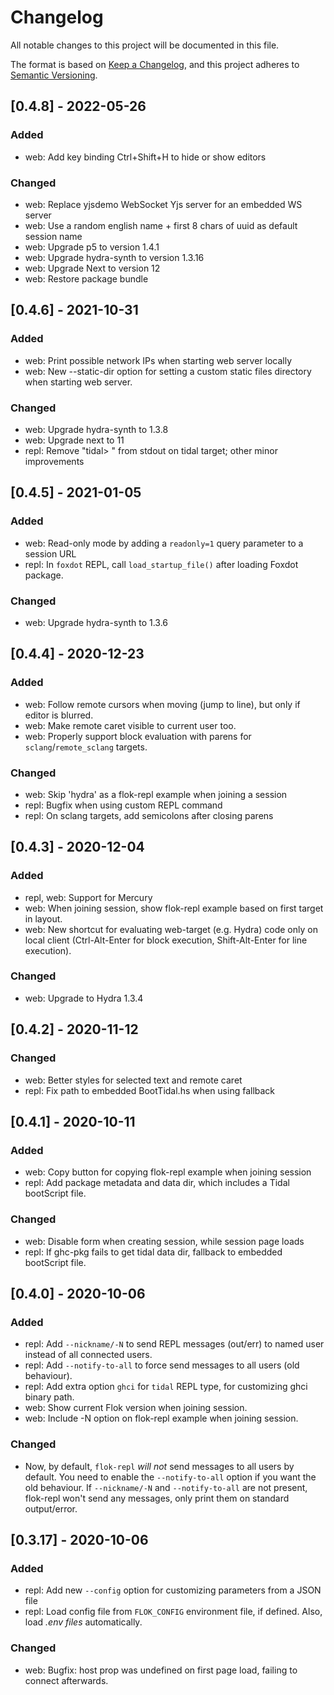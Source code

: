 # Changelog

All notable changes to this project will be documented in this file.

The format is based on [Keep a Changelog](https://keepachangelog.com/en/1.0.0/),
and this project adheres to [Semantic Versioning](https://semver.org/spec/v2.0.0.html).

## [0.4.8] - 2022-05-26

### Added

* web: Add key binding Ctrl+Shift+H to hide or show editors

### Changed

* web: Replace yjsdemo WebSocket Yjs server for an embedded WS server
* web: Use a random english name + first 8 chars of uuid as default session name
* web: Upgrade p5 to version 1.4.1
* web: Upgrade hydra-synth to version 1.3.16
* web: Upgrade Next to version 12
* web: Restore package bundle

## [0.4.6] - 2021-10-31

### Added

* web: Print possible network IPs when starting web server locally
* web: New --static-dir option for setting a custom static files directory when
  starting web server.

### Changed

* web: Upgrade hydra-synth to 1.3.8
* web: Upgrade next to 11
* repl: Remove "tidal> " from stdout on tidal target; other minor improvements

## [0.4.5] - 2021-01-05

### Added

* web: Read-only mode by adding a `readonly=1` query parameter to a session URL
* repl: In `foxdot` REPL, call `load_startup_file()` after loading Foxdot package.

### Changed

* web: Upgrade hydra-synth to 1.3.6

## [0.4.4] - 2020-12-23

### Added

* web: Follow remote cursors when moving (jump to line), but only if editor is
  blurred.
* web: Make remote caret visible to current user too.
* web: Properly support block evaluation with parens for
  `sclang`/`remote_sclang` targets.

### Changed

* web: Skip 'hydra' as a flok-repl example when joining a session
* repl: Bugfix when using custom REPL command
* repl: On sclang targets, add semicolons after closing parens

## [0.4.3] - 2020-12-04

### Added

* repl, web: Support for Mercury
* web: When joining session, show flok-repl example based on first target in
  layout.
* web: New shortcut for evaluating web-target (e.g. Hydra) code only on local
  client (Ctrl-Alt-Enter for block execution, Shift-Alt-Enter for line
  execution).

### Changed

* web: Upgrade to Hydra 1.3.4

## [0.4.2] - 2020-11-12

### Changed

* web: Better styles for selected text and remote caret
* repl: Fix path to embedded BootTidal.hs when using fallback

## [0.4.1] - 2020-10-11

### Added

* web: Copy button for copying flok-repl example when joining session
* repl: Add package metadata and data dir, which includes a Tidal bootScript
  file.

### Changed

* web: Disable form when creating session, while session page loads
* repl: If ghc-pkg fails to get tidal data dir, fallback to embedded bootScript
  file.

## [0.4.0] - 2020-10-06

### Added

* repl: Add `--nickname/-N` to send REPL messages (out/err) to named user instead
  of all connected users.
* repl: Add `--notify-to-all` to force send messages to all users (old behaviour).
* repl: Add extra option `ghci` for `tidal` REPL type, for customizing ghci
  binary path.
* web: Show current Flok version when joining session.
* web: Include -N option on flok-repl example when joining session.

### Changed

* Now, by default, `flok-repl` *will not* send messages to all users by default.
  You need to enable the `--notify-to-all` option if you want the old
  behaviour. If `--nickname/-N` and `--notify-to-all` are not present,
  flok-repl won't send any messages, only print them on standard output/error.

## [0.3.17] - 2020-10-06

### Added

* repl: Add new `--config` option for customizing parameters from a JSON file
* repl: Load config file from `FLOK_CONFIG` environment file, if defined. Also,
  load *.env files* automatically.

### Changed

* web: Bugfix: host prop was undefined on first page load, failing to connect
  afterwards.
